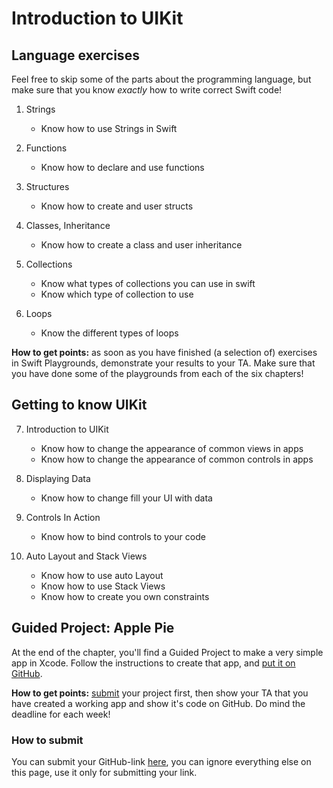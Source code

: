 # Introduction to UIKit

## Language exercises

Feel free to skip some of the parts about the programming language, but make sure that you know *exactly* how to write correct Swift code!

1. Strings

	- Know how to use Strings in Swift

2. Functions

	- Know how to declare and use functions

3. Structures

	- Know how to create and user structs

4. Classes, Inheritance

	- Know how to create a class and user inheritance

5. Collections

	- Know what types of collections you can use in swift
	- Know which type of collection to use

6. Loops

	- Know the different types of loops

**How to get points:** as soon as you have finished (a selection of) exercises in Swift Playgrounds, demonstrate your results to your TA. Make sure that you have done some of the playgrounds from each of the six chapters!

## Getting to know UIKit

7. Introduction to UIKit

	- Know how to change the appearance of common views in apps
	- Know how to change the appearance of common controls in apps

8. Displaying Data

	- Know how to change fill your UI with data

9. Controls In Action

	- Know how to bind controls to your code

10. Auto Layout and Stack Views

	- Know how to use auto Layout
	- Know how to use Stack Views
	- Know how to create you own constraints

## Guided Project: Apple Pie

At the end of the chapter, you'll find a Guided Project to make a very simple app in Xcode. Follow the instructions to create that app, and [put it on GitHub](/ios/github).

**How to get points:** [submit](#submit) your project first, then show your TA that you have created a working app and show it's code on GitHub. Do mind the deadline for each week!

<a id="submit"></a>

### How to submit

You can submit your GitHub-link [here](/projects/mad-libs#submit-content), you can ignore everything else on this page, use it only for submitting your link.
